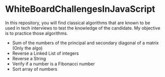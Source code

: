 # WhiteBoardChallengesInJavaScript
In this repository, you will find classical algorithms that are known to be used in tech interviews to test the knowledge of the candidate. My objective is to practice those algorithms.

- Sum of the numbers of the principal and secondary diagonal of a matrix (Only the algo)
- Reverse a Linked List of integers
- Reverse a String
- Verify if a number is a Fibonacci number
- Sort array of numbers